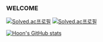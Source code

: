 ### WELCOME ###

[![Solved.ac프로필](http://mazassumnida.wtf/api/v2/generate_badge?boj={dlrudgns6})](https://solved.ac/{dlrudgns6})
[![Solved.ac프로필](http://mazassumnida.wtf/api/mini/generate_badge?boj={dlrudgns6})](https://solved.ac/{dlrudgns6})


[![Hoon's GitHub stats](https://github-readme-stats.vercel.app/api?username=Hoon-Code&show_icons=true&theme=ambient_gradient&count_private=true)](https://github.com/Hoon-Code/github-readme-stats)

